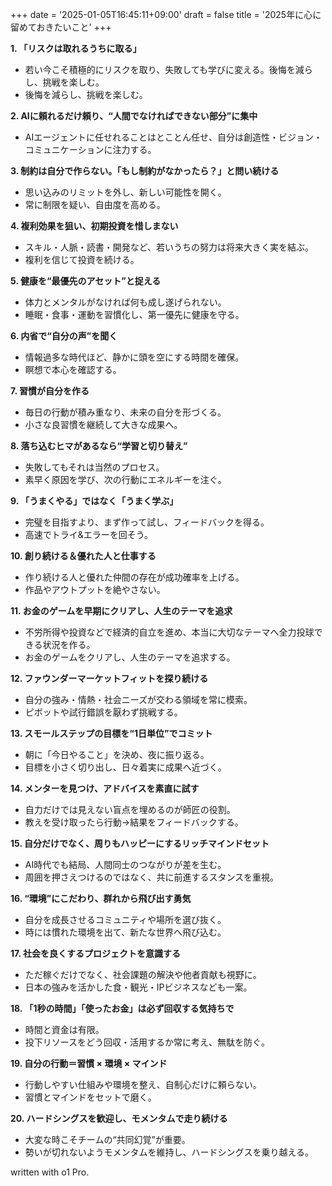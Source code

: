 +++
date = '2025-01-05T16:45:11+09:00'
draft = false
title = '2025年に心に留めておきたいこと'
+++

**1. 「リスクは取れるうちに取る」**
- 若い今こそ積極的にリスクを取り、失敗しても学びに変える。後悔を減らし、挑戦を楽しむ。
- 後悔を減らし、挑戦を楽しむ。

**2. AIに頼れるだけ頼り、“人間でなければできない部分”に集中**
- AIエージェントに任せれることはとことん任せ、自分は創造性・ビジョン・コミュニケーションに注力する。

**3. 制約は自分で作らない。「もし制約がなかったら？」と問い続ける**
- 思い込みのリミットを外し、新しい可能性を開く。
- 常に制限を疑い、自由度を高める。

**4. 複利効果を狙い、初期投資を惜しまない**
- スキル・人脈・読書・開発など、若いうちの努力は将来大きく実を結ぶ。
- 複利を信じて投資を続ける。

**5. 健康を“最優先のアセット”と捉える**
- 体力とメンタルがなければ何も成し遂げられない。
- 睡眠・食事・運動を習慣化し、第一優先に健康を守る。

**6. 内省で“自分の声”を聞く**
- 情報過多な時代ほど、静かに頭を空にする時間を確保。
- 瞑想で本心を確認する。

**7. 習慣が自分を作る**
- 毎日の行動が積み重なり、未来の自分を形づくる。
- 小さな良習慣を継続して大きな成果へ。

**8. 落ち込むヒマがあるなら“学習と切り替え”**
- 失敗してもそれは当然のプロセス。
- 素早く原因を学び、次の行動にエネルギーを注ぐ。

**9. 「うまくやる」ではなく「うまく学ぶ」**
- 完璧を目指すより、まず作って試し、フィードバックを得る。
- 高速でトライ&エラーを回そう。

**10. 創り続ける＆優れた人と仕事する**
- 作り続ける人と優れた仲間の存在が成功確率を上げる。
- 作品やアウトプットを絶やさない。

**11. お金のゲームを早期にクリアし、人生のテーマを追求**
- 不労所得や投資などで経済的自立を進め、本当に大切なテーマへ全力投球できる状況を作る。
- お金のゲームをクリアし、人生のテーマを追求する。

**12. ファウンダーマーケットフィットを探り続ける**
- 自分の強み・情熱・社会ニーズが交わる領域を常に模索。
- ピボットや試行錯誤を厭わず挑戦する。

**13. スモールステップの目標を“1日単位”でコミット**
- 朝に「今日やること」を決め、夜に振り返る。
- 目標を小さく切り出し、日々着実に成果へ近づく。

**14. メンターを見つけ、アドバイスを素直に試す**
- 自力だけでは見えない盲点を埋めるのが師匠の役割。
- 教えを受け取ったら行動→結果をフィードバックする。

**15. 自分だけでなく、周りもハッピーにするリッチマインドセット**
- AI時代でも結局、人間同士のつながりが差を生む。
- 周囲を押さえつけるのではなく、共に前進するスタンスを重視。

**16. “環境”にこだわり、群れから飛び出す勇気**
- 自分を成長させるコミュニティや場所を選び抜く。
- 時には慣れた環境を出て、新たな世界へ飛び込む。

**17. 社会を良くするプロジェクトを意識する**
- ただ稼ぐだけでなく、社会課題の解決や他者貢献も視野に。
- 日本の強みを活かした食・観光・IPビジネスなども一案。

**18. 「1秒の時間」「使ったお金」は必ず回収する気持ちで**
- 時間と資金は有限。
- 投下リソースをどう回収・活用するか常に考え、無駄を防ぐ。

**19. 自分の行動＝習慣 × 環境 × マインド**
- 行動しやすい仕組みや環境を整え、自制心だけに頼らない。
- 習慣とマインドをセットで磨く。

**20. ハードシングスを歓迎し、モメンタムで走り続ける**
- 大変な時こそチームの“共同幻覚”が重要。
- 勢いが切れないようモメンタムを維持し、ハードシングスを乗り越える。

written with o1 Pro.